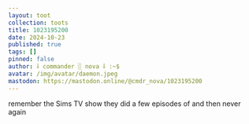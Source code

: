 ```yaml
---
layout: toot
collection: toots
title: 1023195200
date: 2024-10-23
published: true
tags: []
pinned: false
author: ⸸ commander ░ nova ⸸ :~$
avatar: /img/avatar/daemon.jpeg
mastodon: https://mastodon.online/@cmdr_nova/1023195200
---
```


remember the Sims TV show they did a few episodes of and then never again
